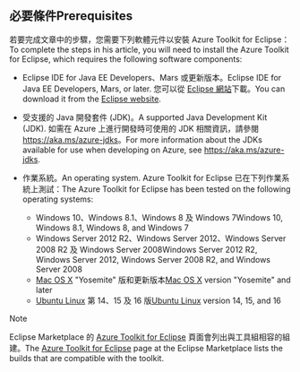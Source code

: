 ## <a name="prerequisites"></a><span data-ttu-id="312fb-101">必要條件</span><span class="sxs-lookup"><span data-stu-id="312fb-101">Prerequisites</span></span>
<span data-ttu-id="312fb-102">若要完成文章中的步驟，您需要下列軟體元件以安裝 Azure Toolkit for Eclipse：</span><span class="sxs-lookup"><span data-stu-id="312fb-102">To complete the steps in his article, you will need to install the Azure Toolkit for Eclipse, which requires the following software components:</span></span>

* <span data-ttu-id="312fb-103">Eclipse IDE for Java EE Developers、Mars 或更新版本。</span><span class="sxs-lookup"><span data-stu-id="312fb-103">Eclipse IDE for Java EE Developers, Mars, or later.</span></span> <span data-ttu-id="312fb-104">您可以從 [Eclipse 網站](http://www.eclipse.org/downloads/)下載。</span><span class="sxs-lookup"><span data-stu-id="312fb-104">You can download it from the [Eclipse website](http://www.eclipse.org/downloads/).</span></span>
* <span data-ttu-id="312fb-105">受支援的 Java 開發套件 (JDK)。</span><span class="sxs-lookup"><span data-stu-id="312fb-105">A supported Java Development Kit (JDK).</span></span> <span data-ttu-id="312fb-106">如需在 Azure 上進行開發時可使用的 JDK 相關資訊，請參閱 <https://aka.ms/azure-jdks>。</span><span class="sxs-lookup"><span data-stu-id="312fb-106">For more information about the JDKs available for use when developing on Azure, see <https://aka.ms/azure-jdks>.</span></span>
* <span data-ttu-id="312fb-107">作業系統。</span><span class="sxs-lookup"><span data-stu-id="312fb-107">An operating system.</span></span> <span data-ttu-id="312fb-108">Azure Toolkit for Eclipse 已在下列作業系統上測試：</span><span class="sxs-lookup"><span data-stu-id="312fb-108">The Azure Toolkit for Eclipse has been tested on the following operating systems:</span></span>
  
  * <span data-ttu-id="312fb-109">Windows 10、Windows 8.1、Windows 8 及 Windows 7</span><span class="sxs-lookup"><span data-stu-id="312fb-109">Windows 10, Windows 8.1, Windows 8, and Windows 7</span></span>
  * <span data-ttu-id="312fb-110">Windows Server 2012 R2、Windows Server 2012、Windows Server 2008 R2 及 Windows Server 2008</span><span class="sxs-lookup"><span data-stu-id="312fb-110">Windows Server 2012 R2, Windows Server 2012, Windows Server 2008 R2, and Windows Server 2008</span></span>
  * <span data-ttu-id="312fb-111">[Mac OS X](http://www.apple.com/osx) "Yosemite" 版和更新版本</span><span class="sxs-lookup"><span data-stu-id="312fb-111">[Mac OS X](http://www.apple.com/osx) version "Yosemite" and later</span></span>
  * <span data-ttu-id="312fb-112">[Ubuntu Linux](http://www.ubuntu.com) 第 14、15 及 16 版</span><span class="sxs-lookup"><span data-stu-id="312fb-112">[Ubuntu Linux](http://www.ubuntu.com) version 14, 15, and 16</span></span>

> [!NOTE]
> 
> <span data-ttu-id="312fb-113">Eclipse Marketplace 的 [Azure Toolkit for Eclipse](http://marketplace.eclipse.org/content/azure-toolkit-eclipse) 頁面會列出與工具組相容的組建。</span><span class="sxs-lookup"><span data-stu-id="312fb-113">The [Azure Toolkit for Eclipse](http://marketplace.eclipse.org/content/azure-toolkit-eclipse) page at the Eclipse Marketplace lists the builds that are compatible with the toolkit.</span></span>
> 

<!--
> [!IMPORTANT]
> 
> If you are using the Azure Toolkit for Eclipse on Windows, the toolkit requires installing the Azure SDK 2.9.6 or later in order to use the Azure emulator. You have two options for installing the Azure SDK:
> 
> * You can download and install the Azure SDK by using the [Web Platform Installer (WebPI)](http://go.microsoft.com/fwlink/?LinkID=252838).
> * If you do not have the Azure SDK installed when you create your first Azure deployment project, you will be prompted to automatically download install the requisite version of the Azure SDK.
> 
> Note that the Azure SDK is required on Windows only.
> 
-->
